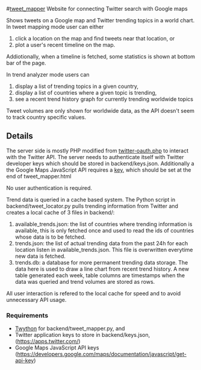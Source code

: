 #[tweet_mapper](http://lajanki.mbnet.fi/tweet_mapper/)
Website for connecting Twitter search with Google maps

Shows tweets on a Google map and Twitter trending topics in a world chart.
In tweet mapping mode user can either
  1. click a location on the map and find tweets near that location, or
  2. plot a user's recent timeline on the map.
  
Addiotionally, when a timeline is fetched, some statistics is shown at bottom bar of the page.

In trend analyzer mode users can
  1. display a list of trending topics in a given country,
  2. display a list of countries where a given topic is trending,
  3. see a recent trend history graph for currently trending worldwide topics
  
Tweet volumes are only shown for worldwide data, as the API doesn't seem to track
country specific values.

## Details
The server side is mostly PHP modified from [twitter-oauth.php](https://github.com/jonhurlock/Twitter-Application-Only-Authentication-OAuth-PHP) to interact with the Twitter API.
The server needs to authenticate itself with Twitter developer keys which should be stored in backend/keys.json. Additionally a the Google Maps JavaScript API requires a [key](https://developers.google.com/maps/documentation/javascript/get-api-key), which should be set at the end of tweet_mapper.html

No user authentication is required.

Trend data is queried in a cache based system. The Python script in backend/tweet_locator.py pulls trending information from Twitter and creates a local cache of 3 files in backend/:
  1. available_trends.json: the list of countries where trending information is available, this is only fetched once and used to read the ids of countries whose data is to be fetched.
  2. trends.json: the list of actual trending data from the past 24h for each location listen in available_trends.json. This file is overwritten everytime new data is fetched.
  3. trends.db: a database for more permanent trending data storage. The data here is used to draw a line chart from recent trend history. A new table generated each week, table columns are timestamps when the data was queried and trend volumes are stored as rows.
  
 All user interaction is refered to the local cache for speed and to avoid unnecessary API usage.
 
### Requirements
 - [Twython](https://twython.readthedocs.io/en/latest/) for backend/tweet_mapper.py, and
 - Twitter application keys to store in backend/keys.json, (https://apps.twitter.com/)
 - Google Maps JavaScript API keys (https://developers.google.com/maps/documentation/javascript/get-api-key) 

